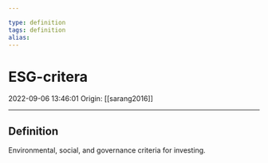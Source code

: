```yaml
---

type: definition
tags: definition
alias:
---
```


# ESG-critera

2022-09-06 13:46:01
Origin: [[sarang2016]]

---

## Definition

Environmental, social, and governance criteria for investing.
